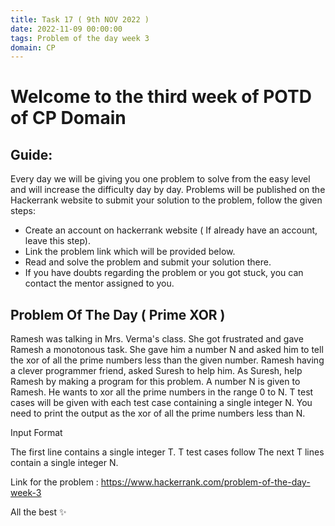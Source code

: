 ```yaml
---
title: Task 17 ( 9th NOV 2022 )
date: 2022-11-09 00:00:00
tags: Problem of the day week 3
domain: CP
---
```


# Welcome to the third week of POTD of CP Domain
## Guide:

Every day we will be giving you one problem to solve from the easy level and will increase the difficulty day by day.
Problems will be published on the Hackerrank website to submit your solution to the problem, follow the given steps:
  - Create an account on hackerrank website ( If already have an account, leave this step).
  - Link the problem link which will be provided below.
  - Read and solve the problem and submit your solution there.
  - If you have doubts regarding the problem or you got stuck, you can contact the mentor assigned to you.

## Problem Of The Day ( Prime XOR )

Ramesh was talking in Mrs. Verma's class. She got frustrated and gave Ramesh a monotonous task.
She gave him a number N and asked him to tell the xor of all the prime numbers less than the given number.
Ramesh having a clever programmer friend, asked Suresh to help him. As Suresh, help Ramesh by making a program for this problem.
A number N is given to Ramesh. He wants to xor all the prime numbers in the range 0 to N.
T test cases will be given with each test case containing a single integer N. You need to print the output as the xor of all the prime numbers less than N.

Input Format

  The first line contains a single integer T. T test cases follow
  The next T lines contain a single integer N.

Link for the problem : https://www.hackerrank.com/problem-of-the-day-week-3

All the best ✨
